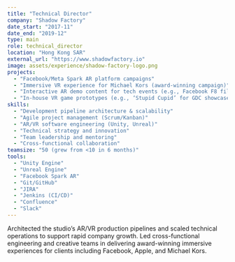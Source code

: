 ```yaml
---
title: "Technical Director"
company: "Shadow Factory"
date_start: "2017-11"
date_end: "2019-12"
type: main
role: technical_director
location: "Hong Kong SAR"
external_url: "https://www.shadowfactory.io"
image: assets/experience/shadow-factory-logo.png
projects:
  - "Facebook/Meta Spark AR platform campaigns"
  - "Immersive VR experience for Michael Kors (award-winning campaign)"
  - "Interactive AR demo content for tech events (e.g., Facebook F8 filters)"
  - "In-house VR game prototypes (e.g., ‘Stupid Cupid’ for GDC showcase)"
skills:
  - "Development pipeline architecture & scalability"
  - "Agile project management (Scrum/Kanban)"
  - "AR/VR software engineering (Unity, Unreal)"
  - "Technical strategy and innovation"
  - "Team leadership and mentoring"
  - "Cross-functional collaboration"
teamsize: "50 (grew from <10 in 6 months)"
tools:
  - "Unity Engine"
  - "Unreal Engine"
  - "Facebook Spark AR"
  - "Git/GitHub"
  - "JIRA"
  - "Jenkins (CI/CD)"
  - "Confluence"
  - "Slack"
---
```


Architected the studio’s AR/VR production pipelines and scaled technical operations to support rapid company growth. Led cross-functional engineering and creative teams in delivering award-winning immersive experiences for clients including Facebook, Apple, and Michael Kors. 